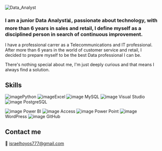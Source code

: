 
![Data_Analyst](https://github.com/Israelhoyos/Israelhoyos/assets/124594343/18244438-fd5b-4a44-b824-6b05d3e2efa8)


### I am a junior Data Analyst📊, passionate about technology, with more than 6 years in sales and retail, I define myself as a disciplined person in search of continuous improvement.



I have a professional carrer as a Telecommunications and IT professional.
After more than 6 years in the world of customer service and retail, I decided to prepare myself to be the best Data professional I can be.

There's nothing special about me, I'm just deeply curious and that means I always find a solution.




## Skills


![image](https://github.com/Israelhoyos/Israelhoyos/assets/124594343/04835ad6-68d6-4b6b-9ae2-16a76cfe13b0)Python                  ![image](https://github.com/Israelhoyos/Israelhoyos/assets/124594343/9036d157-c8d0-4b3e-bcfd-9003badcd07c)Excel                 ![image](https://github.com/Israelhoyos/Israelhoyos/assets/124594343/7ef20068-fb7c-4436-9fe3-4cbc91bb15b8) MySQL                 ![image](https://github.com/Israelhoyos/Israelhoyos/assets/124594343/f3014cef-7aea-4430-b646-66f4980276df)  Visual Studio               ![image](https://github.com/Israelhoyos/Israelhoyos/assets/124594343/b01fa717-329f-4aa2-9317-9bf206ade1af)  PostgreSQL


![image](https://github.com/Israelhoyos/Israelhoyos/assets/124594343/95e66086-7494-4334-ab45-aa6a2a6f65f4) Power BI                ![image](https://github.com/Israelhoyos/Israelhoyos/assets/124594343/bd2e6d4c-99f6-4f33-b1e5-e7d5a7feca9d)    Access              ![image](https://github.com/Israelhoyos/Israelhoyos/assets/124594343/9345f437-2a0c-4c10-ad46-3a8b192f5307) Power Point                  ![image](https://github.com/Israelhoyos/Israelhoyos/assets/124594343/0c3c3e71-2cd1-44be-9056-838ecb71805c) WordPress                  ![image](https://github.com/Israelhoyos/Israelhoyos/assets/124594343/b49a9ebd-7af7-44f4-b3e7-2fb52a672830) GitHub





## Contact me


📧 israelhoyos777@gmail.com


<!---
Israelhoyos/Israelhoyos is a ✨ special ✨ repository because its `README.md` (this file) appears on your GitHub profile.
You can click the Preview link to take a look at your changes.
--->
